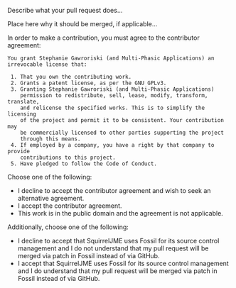 Describe what your pull request does...

Place here why it should be merged, if applicable...

In order to make a contribution, you must agree to the contributor agreement:

```
You grant Stephanie Gawroriski (and Multi-Phasic Applications) an
irrevocable license that:

 1. That you own the contributing work.
 2. Grants a patent license, as per the GNU GPLv3.
 3. Granting Stephanie Gawroriski (and Multi-Phasic Applications)
    permission to redistribute, sell, lease, modify, transform, translate,
    and relicense the specified works. This is to simplify the licensing
    of the project and permit it to be consistent. Your contribution may
    be commercially licensed to other parties supporting the project
    through this means.
 4. If employed by a company, you have a right by that company to provide
    contributions to this project.
 5. Have pledged to follow the Code of Conduct.
```

Choose one of the following:

 * I decline to accept the contributor agreement and wish to seek an
   alternative agreement.
 * I accept the contributor agreement.
 * This work is in the public domain and the agreement is not applicable.

Additionally, choose one of the following:

 * I decline to accept that SquirrelJME uses Fossil for its source control
   management and I do not understand that my pull request will be merged
   via patch in Fossil instead of via GitHub.
 * I accept that SquirrelJME uses Fossil for its source control
   management and I do understand that my pull request will be merged
   via patch in Fossil instead of via GitHub.
